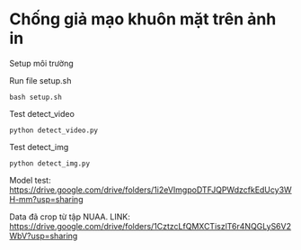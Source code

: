 # Chống giả mạo khuôn mặt trên ảnh in
  Setup môi trường
  
 
  Run file setup.sh
  
    bash setup.sh
    
    
  Test detect_video
  
    python detect_video.py
    
    
  Test detect_img
  
    python detect_img.py
  
  Model test: https://drive.google.com/drive/folders/1i2eVImgpoDTFJQPWdzcfkEdUcy3WH-mm?usp=sharing
  
  
  Data đã crop từ tập NUAA. LINK: https://drive.google.com/drive/folders/1CztzcLfQMXCTiszlT6r4NQGLyS6V2WbV?usp=sharing

